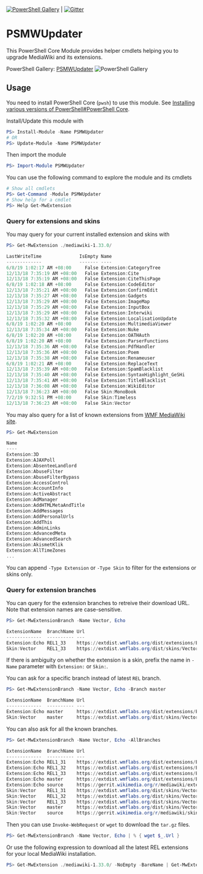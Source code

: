 [![PowerShell Gallery](https://img.shields.io/powershellgallery/v/PSMWUpdater?style=flat-square)](https://www.powershellgallery.com/packages/PSMWUpdater/) | [![Gitter](https://badges.gitter.im/CXuesong/PSMWUpdater.svg)](https://gitter.im/CXuesong/PSMWUpdater?utm_source=badge&utm_medium=badge&utm_campaign=pr-badge)

# PSMWUpdater

This PowerShell Core Module provides helper cmdlets helping you to upgrade MediaWiki and its extensions.

PowerShell Gallery: [PSMWUpdater](https://www.powershellgallery.com/packages/PSMWUpdater/) ![PowerShell Gallery](https://img.shields.io/powershellgallery/dt/PSMWUpdater)

## Usage

You need to install PowerShell Core (`pwsh`) to use this module. See [Installing various versions of PowerShell#PowerShell Core](https://docs.microsoft.com/en-us/powershell/scripting/install/installing-powershell?view=powershell-6#powershell-core).

Install/Update this module with

```powershell
PS> Install-Module -Name PSMWUpdater
# OR
PS> Update-Module -Name PSMWUpdater
```

Then import the module

```powershell
PS> Import-Module PSMWUpdater
```

You can use the following command to explore the module and its cmdlets

```powershell
# Show all cmdlets
PS> Get-Command -Module PSMWUpdater
# Show help for a cmdlet
PS> Help Get-MwExtension
```

### Query for extensions and skins

You may query for your current installed extension and skins with

```powershell
PS> Get-MwExtension ./mediawiki-1.33.0/

LastWriteTime              IsEmpty Name
-------------              ------- ----
6/8/19 1:02:17 AM +08:00     False Extension:CategoryTree
12/13/18 7:35:19 AM +08:00   False Extension:Cite
12/13/18 7:35:19 AM +08:00   False Extension:CiteThisPage
6/8/19 1:02:18 AM +08:00     False Extension:CodeEditor
12/13/18 7:35:21 AM +08:00   False Extension:ConfirmEdit
12/13/18 7:35:27 AM +08:00   False Extension:Gadgets
12/13/18 7:35:29 AM +08:00   False Extension:ImageMap
12/13/18 7:35:29 AM +08:00   False Extension:InputBox
12/13/18 7:35:29 AM +08:00   False Extension:Interwiki
12/13/18 7:35:32 AM +08:00   False Extension:LocalisationUpdate
6/8/19 1:02:20 AM +08:00     False Extension:MultimediaViewer
12/13/18 7:35:34 AM +08:00   False Extension:Nuke
6/8/19 1:02:20 AM +08:00     False Extension:OATHAuth
6/8/19 1:02:20 AM +08:00     False Extension:ParserFunctions
12/13/18 7:35:36 AM +08:00   False Extension:PdfHandler
12/13/18 7:35:36 AM +08:00   False Extension:Poem
12/13/18 7:35:38 AM +08:00   False Extension:Renameuser
6/8/19 1:02:21 AM +08:00     False Extension:ReplaceText
12/13/18 7:35:39 AM +08:00   False Extension:SpamBlacklist
12/13/18 7:35:40 AM +08:00   False Extension:SyntaxHighlight_GeSHi
12/13/18 7:35:41 AM +08:00   False Extension:TitleBlacklist
12/13/18 7:36:08 AM +08:00   False Extension:WikiEditor
12/13/18 7:36:23 AM +08:00   False Skin:MonoBook
7/2/19 9:32:51 PM +08:00     False Skin:Timeless
12/13/18 7:36:23 AM +08:00   False Skin:Vector
```

You may also query for a list of known extensions from [WMF MediaWiki site](https://www.mediawiki.org/).

```powershell
PS> Get-MwExtension

Name
----
Extension:3D
Extension:AJAXPoll
Extension:AbsenteeLandlord
Extension:AbuseFilter
Extension:AbuseFilterBypass
Extension:AccessControl
Extension:AccountInfo
Extension:ActiveAbstract
Extension:AdManager
Extension:AddHTMLMetaAndTitle
Extension:AddMessages
Extension:AddPersonalUrls
Extension:AddThis
Extension:AdminLinks
Extension:AdvancedMeta
Extension:AdvancedSearch
Extension:AkismetKlik
Extension:AllTimeZones
...
```

You can append `-Type Extension` or `-Type Skin` to filter for the extensions or skins only.

### Query for extension branches

You can query for the extension branches to retreive their download URL. Note that extension names are case-sensitive.

```powershell
PS> Get-MwExtensionBranch -Name Vector, Echo

ExtensionName  BranchName Url
-------------  ---------- ---
Extension:Echo REL1_33    https://extdist.wmflabs.org/dist/extensions/Echo-REL1_33-f106596.tar.gz
Skin:Vector    REL1_33    https://extdist.wmflabs.org/dist/skins/Vector-REL1_33-878c1e8.tar.gz
```

If there is ambiguity on whether the extension is a skin, prefix the name in `-Name` parameter with `Extension:` or `Skin:`.

You can ask for a specific branch instead of latest `REL` branch.

```powershell
PS> Get-MwExtensionBranch -Name Vector, Echo -Branch master

ExtensionName  BranchName Url
-------------  ---------- ---
Extension:Echo master     https://extdist.wmflabs.org/dist/extensions/Echo-master-4c991af.tar.gz
Skin:Vector    master     https://extdist.wmflabs.org/dist/skins/Vector-master-bf365aa.tar.gz
```

You can also ask for all the known branches.

```powershell
PS> Get-MwExtensionBranch -Name Vector, Echo -AllBranches

ExtensionName  BranchName Url
-------------  ---------- ---
Extension:Echo REL1_31    https://extdist.wmflabs.org/dist/extensions/Echo-REL1_31-b56ec9b.tar.gz
Extension:Echo REL1_32    https://extdist.wmflabs.org/dist/extensions/Echo-REL1_32-335389f.tar.gz
Extension:Echo REL1_33    https://extdist.wmflabs.org/dist/extensions/Echo-REL1_33-f106596.tar.gz
Extension:Echo master     https://extdist.wmflabs.org/dist/extensions/Echo-master-4c991af.tar.gz
Extension:Echo source     https://gerrit.wikimedia.org/r/mediawiki/extensions/Echo.git
Skin:Vector    REL1_31    https://extdist.wmflabs.org/dist/skins/Vector-REL1_31-f0327dc.tar.gz
Skin:Vector    REL1_32    https://extdist.wmflabs.org/dist/skins/Vector-REL1_32-d3ed21a.tar.gz
Skin:Vector    REL1_33    https://extdist.wmflabs.org/dist/skins/Vector-REL1_33-878c1e8.tar.gz
Skin:Vector    master     https://extdist.wmflabs.org/dist/skins/Vector-master-bf365aa.tar.gz
Skin:Vector    source     https://gerrit.wikimedia.org/r/mediawiki/skins/Vector.git
```

Then you can use `Invoke-WebRequest` or `wget` to download the `tar.gz` files.

```powershell
PS> Get-MwExtensionBranch -Name Vector, Echo | % { wget $_.Url }
```

Or use the following expression to download all the latest REL extensions for your local MediaWiki installation.

```powershell
PS> Get-MwExtension ./mediawiki-1.33.0/ -NoEmpty -BareName | Get-MwExtensionBranch
```

